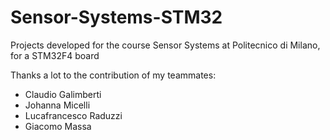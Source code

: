 # Sensor-Systems-STM32
Projects developed for the course Sensor Systems at Politecnico di Milano, for a STM32F4 board


Thanks a lot to the contribution of my teammates:
- Claudio Galimberti
- Johanna Micelli
- Lucafrancesco Raduzzi
- Giacomo Massa


